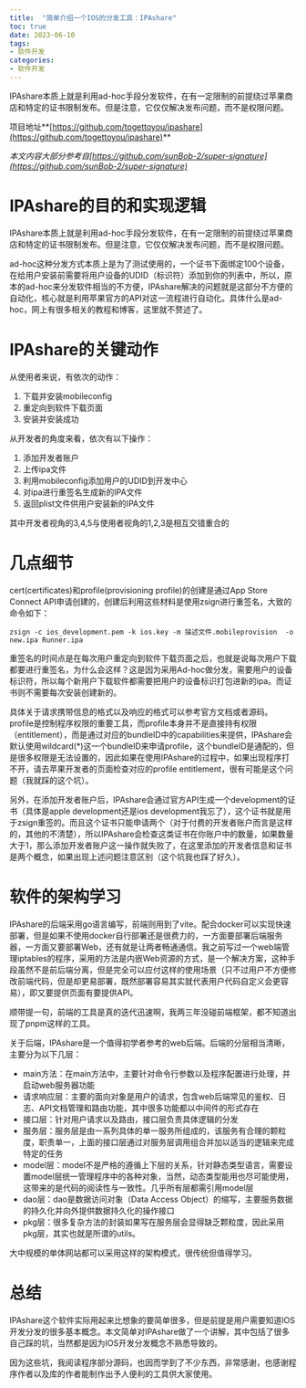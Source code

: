 ```yaml
---
title:  "简单介绍一个IOS的分发工具：IPAshare"
toc: true
date: 2023-06-10
tags: 
- 软件开发
categories: 
- 软件开发
---
```


IPAshare本质上就是利用ad-hoc手段分发软件，在有一定限制的前提绕过苹果商店和特定的证书限制发布。但是注意，它仅仅解决发布问题，而不是权限问题。

项目地址**[https://github.com/togettoyou/ipashare](https://github.com/togettoyou/ipashare)**

*本文内容大部分参考自[https://github.com/sunBob-2/super-signature](https://github.com/sunBob-2/super-signature)*
<!--more-->

# IPAshare的目的和实现逻辑

IPAshare本质上就是利用ad-hoc手段分发软件，在有一定限制的前提绕过苹果商店和特定的证书限制发布。但是注意，它仅仅解决发布问题，而不是权限问题。

ad-hoc这种分发方式本质上是为了测试使用的，一个证书下面绑定100个设备，在给用户安装前需要将用户设备的UDID（标识符）添加到你的列表中，所以，原本的ad-hoc来分发软件相当的不方便，IPAshare解决的问题就是这部分不方便的自动化，核心就是利用苹果官方的API对这一流程进行自动化。具体什么是ad-hoc，网上有很多相关的教程和博客，这里就不赘述了。

# IPAshare的关键动作

从使用者来说，有依次的动作：

1. 下载并安装mobileconfig
2. 重定向到软件下载页面
3. 安装并安装成功

从开发者的角度来看，依次有以下操作：

1. 添加开发者账户
2. 上传ipa文件
3. 利用mobileconfig添加用户的UDID到开发中心
4. 对ipa进行重签名生成新的IPA文件
5. 返回plist文件供用户安装新的IPA文件

其中开发者视角的3,4,5与使用者视角的1,2,3是相互交错重合的

# 几点细节

cert(certificates)和profile(provisioning profile)的创建是通过App Store Connect API申请创建的，创建后利用这些材料是使用zsign进行重签名，大致的命令如下：

```shell
zsign -c ios_development.pem -k ios.key -m 描述文件.mobileprovision  -o new.ipa Runner.ipa
```

重签名的时间点是在每次用户重定向到软件下载页面之后，也就是说每次用户下载都要进行重签名，为什么会这样？这是因为采用Ad-hoc做分发，需要用户的设备标识符，所以每个新用户下载软件都需要把用户的设备标识打包进新的ipa。而证书则不需要每次安装创建新的。

具体关于请求携带信息的格式以及响应的格式可以参考官方文档或者源码。profile是控制程序权限的重要工具，而profile本身并不是直接持有权限（entitlement），而是通过对应的bundleID中的capabilities来提供，IPAshare会默认使用wildcard(*)这一个bundleID来申请profile，这个bundleID是通配的，但是很多权限是无法设置的，因此如果在使用IPAshare的过程中，如果出现程序打不开，请去苹果开发者的页面检查对应的profile entitlement，很有可能是这个问题（我就踩的这个坑）。

另外，在添加开发者账户后，IPAshare会通过官方API生成一个development的证书（具体是apple development还是ios development我忘了），这个证书就是用于zsign重签的。而且这个证书只能申请两个（对于付费的开发者账户而言是这样的，其他的不清楚），所以IPAshare会检查这类证书在你账户中的数量，如果数量大于1，那么添加开发者账户这一操作就失败了，在这里添加的开发者信息和证书是两个概念，如果出现上述问题注意区别（这个坑我也踩了好久）。

# 软件的架构学习

IPAshare的后端采用go语言编写，前端则用到了vite。配合docker可以实现快速部署，但是如果不使用docker自行部署还是很费力的，一方面要部署后端服务器，一方面又要部署Web，还有就是让两者畅通通信。我之前写过一个web端管理iptables的程序，采用的方法是内嵌Web资源的方式，是一个解决方案，这种手段虽然不是前后端分离，但是完全可以应付这样的使用场景（只不过用户不方便修改前端代码，但是却更易部署，既然部署容易其实就代表用户代码自定义会更容易），即又要提供页面有要提供API。

顺带提一句，前端的工具是真的迭代迅速啊，我两三年没碰前端框架，都不知道出现了pnpm这样的工具。

关于后端，IPAshare是一个值得初学者参考的web后端。后端的分层相当清晰，主要分为以下几层：

- main方法：在main方法中，主要针对命令行参数以及程序配置进行处理，并启动web服务器功能
- 请求响应层：主要的面向对象是用户的请求，包含web后端常见的鉴权、日志、API文档管理和路由功能，其中很多功能都以中间件的形式存在
- 接口层：针对用户请求以及路由，接口层负责具体逻辑的分发
- 服务层：服务层是由一系列具体的单一服务所组成的，该服务有合理的颗粒度，职责单一，上面的接口层通过对服务层调用组合并加以适当的逻辑来完成特定的任务
- model层：model不是严格的遵循上下层的关系，针对静态类型语言，需要设置model层统一管理程序中的各种对象，当然，动态类型能用也尽可能使用，这带来的是代码的阅读性与一致性。几乎所有层都需引用model层
- dao层：dao是数据访问对象（Data Access Object）的缩写，主要服务数据的持久化并向外提供数据持久化的操作接口
- pkg层：很多复杂方法的封装如果写在服务层会显得缺乏颗粒度，因此采用pkg层，其实也就是所谓的utils。

大中规模的单体网站都可以采用这样的架构模式，很传统但值得学习。

# 总结

IPAshare这个软件实际用起来比想象的要简单很多，但是前提是用户需要知道IOS开发分发的很多基本概念。本文简单对IPAshare做了一个讲解，其中包括了很多自己踩的坑，当然都是因为IOS开发分发概念不熟悉导致的。

因为这些坑，我阅读程序部分源码，也因而学到了不少东西，非常感谢，也感谢程序作者以及库的作者能制作出予人便利的工具供大家使用。
